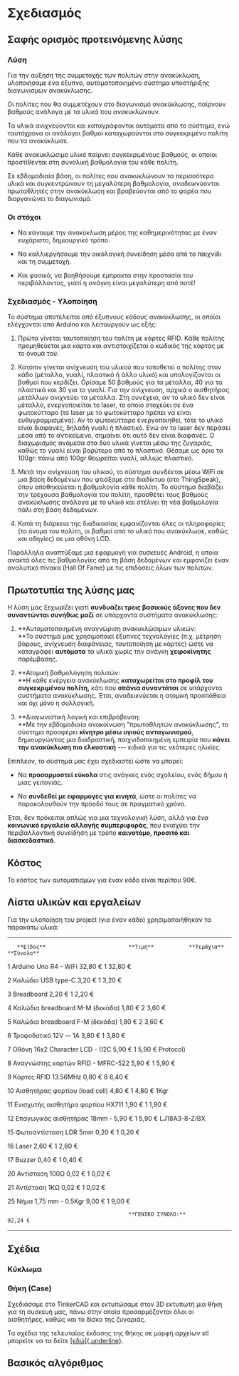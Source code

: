 # Σχεδιασμός

## **Σαφής ορισμός προτεινόμενης λύσης**

### Λύση

Για την αύξηση της συμμετοχής των πολιτών στην ανακύκλωση, υλοποιήσαμε
ένα έξυπνο, αυτοματοποιημένο σύστημα υποστήριξης διαγωνισμών
ανακύκλωσης.

Οι πολίτες που θα συμμετέχουν στο διαγωνισμό ανακύκλωσης, παίρνουν
βαθμούς ανάλογα με τα υλικά που ανακυκλώνουν.

Τα υλικά ανιχνεύονται και καταγράφονται αυτόματα από το σύστημα, ενώ
ταυτόχρονα οι ανάλογοι βαθμοί καταχωρούνται στο συγκεκριμένο πολίτη που
τα ανακύκλωσε.

Κάθε ανακυκλώσιμο υλικό παίρνει συγκεκριμένους βαθμούς, οι οποίοι
προστίθενται στη συνολική βαθμολογία του κάθε πολίτη.

Σε εβδομαδιαία βάση, οι πολίτες που ανακυκλώνουν τα περισσότερα υλικά
και συγκεντρώνουν τη μεγαλύτερη βαθμολογία, αναδεικνύονται πρωταθλητές
στην ανακύκλωση και βραβεύονται από το φορέα που διοργανώνει το
διαγωνισμό.

### Οι στόχοι

-   Να κάνουμε την ανακύκλωση μέρος της καθημερινότητας με έναν
    ευχάριστο, δημιουργικό τρόπο.

-   Να καλλιεργήσουμε την οικολογική συνείδηση μέσα από το παιχνίδι και
    τη συμμετοχή.

-   Και φυσικά, να βοηθήσουμε έμπρακτα στην προστασία του περιβάλλοντος,
    γιατί η ανάγκη είναι μεγαλύτερη από ποτέ!

### Σχεδιασμός - Υλοποίηση

Το σύστημα αποτελείται από έξυπνους κάδους ανακύκλωσης, οι οποίοι
ελέγχονται από Arduino και λειτουργούν ως εξής:

1.  Πρώτα γίνεται ταυτοποίηση του πολίτη με κάρτες RFID. Κάθε πολίτης
    προμηθεύεται μια κάρτα και αντιστοιχίζεται ο κωδικός της κάρτας με
    το όνομά του.

2.  Κατόπιν γίνεται ανίχνευση του υλικού που τοποθετεί ο πολίτης στον
    κάδο (μέταλλο, γυαλί, πλαστικό ή άλλο υλικό) και υπολογίζονται οι
    βαθμοί που κερδίζει. Ορίσαμε 50 βαθμούς για τα μέταλλα, 40 για τα
    πλαστικά και 30 για το γυαλί. Για την ανίχνευση, αρχικά ο αισθητήρας
    μετάλλων ανιχνεύει τα μέταλλα. Στη συνέχεια, αν το υλικό δεν είναι
    μέταλλο, ενεργοποιείται το laser, το οποίο στοχεύει σε ένα
    φωτοκύτταρο (το laser με το φωτοκύτταρο πρέπει να είναι
    ευθυγραμμισμένα). Αν το φωτοκύτταρο ενεργοποιηθεί, τότε το υλικό
    είναι διαφανές, δηλαδή γυαλί ή πλαστικό. Ενώ αν το laser δεν περάσει
    μέσα από το αντικείμενο, σημαίνει ότι αυτό δεν είναι διαφανές. Ο
    διαχωρισμός ανάμεσα στα δύο υλικά γίνεται μέσω της ζυγαριάς, καθώς
    το γυαλί είναι βαρύτερο από το πλαστικό. Θέσαμε ως όριο τα 100gr:
    πάνω από 100gr θεωρείται γυαλί, αλλιώς πλαστικό.

3.  Μετά την ανίχνευση του υλικού, το σύστημα συνδέεται μέσω WiFi σε μια
    βάση δεδομένων που φτιάξαμε στο διαδίκτυο (στο ThingSpeak), όπου
    αποθηκεύεται η βαθμολογία κάθε πολίτη. Το σύστημα διαβάζει την
    τρέχουσα βαθμολογία του πολίτη, προσθέτει τους βαθμούς ανακύκλωσης
    ανάλογα με το υλικό και στέλνει τη νέα βαθμολογία πάλι στη βάση
    δεδομένων.

4.  Κατά τη διάρκεια της διαδικασίας εμφανίζονται όλες οι πληροφορίες
    (το όνομα του πολίτη, οι βαθμοί από το υλικό που ανακύκλωσε, καθώς
    και οδηγίες) σε μια οθόνη LCD.

Παράλληλα αναπτύξαμε μια εφαρμογή για συσκευές Android, η οποία ανακτά
όλες τις βαθμολογίες από τη βάση δεδομένων και εμφανίζει έναν αναλυτικό
πίνακα (Hall Of Fame) με τις επιδόσεις όλων των πολιτών.

## **Πρωτοτυπία της λύσης μας**

Η λύση μας ξεχωρίζει γιατί **συνδυάζει τρεις βασικούς άξονες που δεν
συναντώνται συνήθως μαζί** σε υπάρχοντα συστήματα ανακύκλωσης:

1.  **Αυτοματοποιημένη αναγνώριση ανακυκλώσιμων υλικών:\
    **Το σύστημά μας χρησιμοποιεί έξυπνες τεχνολογίες (π.χ. μέτρηση
    βάρους, ανίχνευση διαφάνειας, ταυτοποίηση με κάρτες) ώστε να
    καταγράφει **αυτόματα** τα υλικά χωρίς την ανάγκη **χειροκίνητης**
    παρέμβασης.

2.  **Ατομική βαθμολόγηση πολιτών:\
    **Η κάθε ενέργεια ανακύκλωσης **καταχωρείται στο προφίλ του
    συγκεκριμένου πολίτη**, κάτι που **σπάνια συναντάται** σε υπάρχοντα
    συστήματα ανακύκλωσης. Έτσι, αναδεικνύεται η ατομική προσπάθεια και
    όχι μόνο η συλλογική.

3.  **Διαγωνιστική λογική και επιβράβευση:\
    **Με την εβδομαδιαία ανακοίνωση "πρωταθλητών ανακύκλωσης", το
    σύστημα προσφέρει **κίνητρο μέσω υγιούς ανταγωνισμού**,
    δημιουργώντας μια διαδραστική, παιχνιδοποιημένη εμπειρία που **κάνει
    την ανακύκλωση πιο ελκυστική** --- ειδικά για τις νεότερες ηλικίες.

Επιπλέον, το σύστημά μας έχει σχεδιαστεί ώστε να μπορεί:

-   Να **προσαρμοστεί εύκολα** στις ανάγκες ενός σχολείου, ενός δήμου ή
    μιας γειτονιάς.

-   Να **συνδεθεί με εφαρμογές για κινητά**, ώστε οι πολίτες να
    παρακολουθούν την πρόοδό τους σε πραγματικό χρόνο.

Έτσι, δεν πρόκειται απλώς για μια τεχνολογική λύση, αλλά για ένα
**κοινωνικό εργαλείο αλλαγής συμπεριφοράς**, που ενισχύει την
περιβαλλοντική συνείδηση με τρόπο **καινοτόμο, προσιτό και
διασκεδαστικό**.

## **Κόστος**

Το κόστος των αυτοματισμών για έναν κάδο είναι περίπου 90€.

## **Λίστα υλικών και εργαλείων**

Για την υλοποίηση του project (για έναν κάδο) χρησιμοποιήθηκαν τα
παρακάτω υλικά:

  ---- ---------------------------------- ------------------ ------------- ------------
       **Είδος**                          **Τιμή**           **Τεμάχια**   **Σύνολο**

  1    Arduino Uno R4 - WiFi              32,80 €            1             32,80 €

  2    Καλώδιο USB type-C                 3,20 €             1             3,20 €

  3    Breadboard                         2,20 €             1             2,20 €

  4    Καλώδια breadboard Μ-Μ (δεκάδα)    1,80 €             2             3,60 €

  5    Καλώδια breadboard F-Μ (δεκάδα)    1,80 €             2             3,60 €

  6    Τροφοδοτικό 12V -- 1A              3,80 €             1             3,80 €

  7    Οθόνη 16x2 Character LCD - (I2C    5,90 €             1             5,90 €
       Protocol)                                                           

  8    Αναγνώστης καρτών RFID - MFRC-522  5,90 €             1             5,90 €

  9    Κάρτες RFID 13.56MHz               0,80 €             8             6,40 €

  10   Αισθητήρας φορτίου (load cell)     4,80 €             1             4,80 €
       1Kgr                                                                

  11   Ενισχυτής αισθητήρα φορτίου HX711  1,90 €             1             1,90 €

  12   Επαγωγικός αισθητήρας 18mm -       5,90 €             1             5,90 €
       LJ18A3-8-Z/BX                                                       

  15   Φωτοαντίσταση LDR 5mm              0,20 €             1             0,20 €

  16   Laser                              2,60 €             1             2,60 €

  17   Buzzer                             0,40 €             1             0,40 €

  20   Αντίσταση 100Ω                     0,02 €             1             0,02 €

  21   Αντίσταση 1ΚΩ                      0,02 €             1             0,02 €

  25   Νήμα 1,75 mm - 0.5Kgr              9,00 €             1             9,00 €

                                                                           

                                          **ΓΕΝΙΚΟ ΣΥΝΟΛΟ:**               92,24 €
  ---- ---------------------------------- ------------------ ------------- ------------

## **Σχέδια**

### Κύκλωμα

### Θήκη (Case)

Σχεδιάσαμε στο TinkerCAD και εκτυπώσαμε στον 3D εκτυπωτή μια θήκη για τη
συσκευή μας, πάνω στην οποία προσαρμόζονται όλοι οι αισθητήρες, καθώς
και το δίσκο της ζυγαριάς.

Τα σχέδια της τελευταίας έκδοσης της θήκης σε μορφή αρχείων stl μπορείτε
να τα δείτε [[εδώ]{.underline}](http://hardware-design/3D-objects).

## **Βασικός αλγόριθμος**
